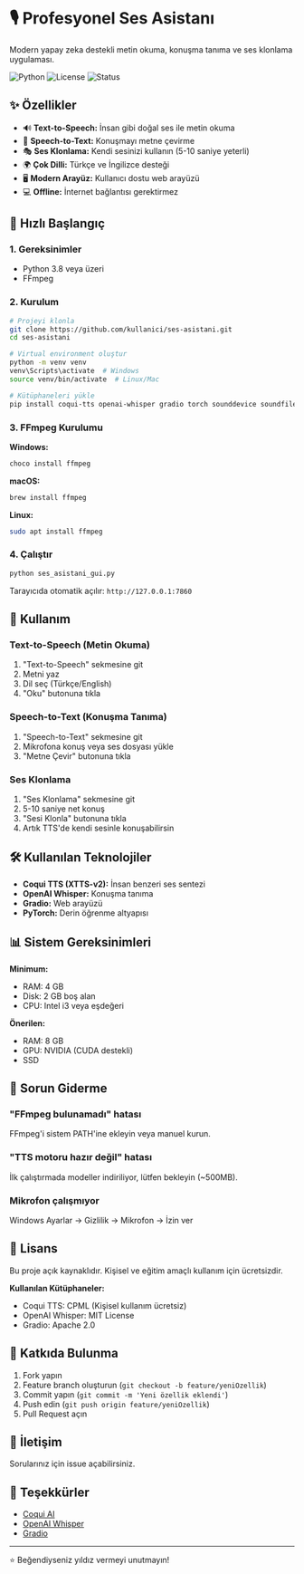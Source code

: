 # 🎙️ Profesyonel Ses Asistanı

Modern yapay zeka destekli metin okuma, konuşma tanıma ve ses klonlama uygulaması.

![Python](https://img.shields.io/badge/Python-3.8+-blue.svg)
![License](https://img.shields.io/badge/License-MIT-green.svg)
![Status](https://img.shields.io/badge/Status-Active-success.svg)

## ✨ Özellikler

- 🔊 **Text-to-Speech:** İnsan gibi doğal ses ile metin okuma
- 🎤 **Speech-to-Text:** Konuşmayı metne çevirme
- 🎭 **Ses Klonlama:** Kendi sesinizi kullanın (5-10 saniye yeterli)
- 🌍 **Çok Dilli:** Türkçe ve İngilizce desteği
- 🖥️ **Modern Arayüz:** Kullanıcı dostu web arayüzü
- 💻 **Offline:** İnternet bağlantısı gerektirmez

## 🚀 Hızlı Başlangıç

### 1. Gereksinimler
- Python 3.8 veya üzeri
- FFmpeg

### 2. Kurulum

```bash
# Projeyi klonla
git clone https://github.com/kullanici/ses-asistani.git
cd ses-asistani

# Virtual environment oluştur
python -m venv venv
venv\Scripts\activate  # Windows
source venv/bin/activate  # Linux/Mac

# Kütüphaneleri yükle
pip install coqui-tts openai-whisper gradio torch sounddevice soundfile numpy ffmpeg-python
```

### 3. FFmpeg Kurulumu

**Windows:**
```bash
choco install ffmpeg
```

**macOS:**
```bash
brew install ffmpeg
```

**Linux:**
```bash
sudo apt install ffmpeg
```

### 4. Çalıştır

```bash
python ses_asistani_gui.py
```

Tarayıcıda otomatik açılır: `http://127.0.0.1:7860`

## 📖 Kullanım

### Text-to-Speech (Metin Okuma)
1. "Text-to-Speech" sekmesine git
2. Metni yaz
3. Dil seç (Türkçe/English)
4. "Oku" butonuna tıkla

### Speech-to-Text (Konuşma Tanıma)
1. "Speech-to-Text" sekmesine git
2. Mikrofona konuş veya ses dosyası yükle
3. "Metne Çevir" butonuna tıkla

### Ses Klonlama
1. "Ses Klonlama" sekmesine git
2. 5-10 saniye net konuş
3. "Sesi Klonla" butonuna tıkla
4. Artık TTS'de kendi sesinle konuşabilirsin

## 🛠️ Kullanılan Teknolojiler

- **Coqui TTS (XTTS-v2):** İnsan benzeri ses sentezi
- **OpenAI Whisper:** Konuşma tanıma
- **Gradio:** Web arayüzü
- **PyTorch:** Derin öğrenme altyapısı

## 📊 Sistem Gereksinimleri

**Minimum:**
- RAM: 4 GB
- Disk: 2 GB boş alan
- CPU: Intel i3 veya eşdeğeri

**Önerilen:**
- RAM: 8 GB
- GPU: NVIDIA (CUDA destekli)
- SSD

## 🐛 Sorun Giderme

### "FFmpeg bulunamadı" hatası
FFmpeg'i sistem PATH'ine ekleyin veya manuel kurun.

### "TTS motoru hazır değil" hatası
İlk çalıştırmada modeller indiriliyor, lütfen bekleyin (~500MB).

### Mikrofon çalışmıyor
Windows Ayarlar → Gizlilik → Mikrofon → İzin ver

## 📝 Lisans

Bu proje açık kaynaklıdır. Kişisel ve eğitim amaçlı kullanım için ücretsizdir.

**Kullanılan Kütüphaneler:**
- Coqui TTS: CPML (Kişisel kullanım ücretsiz)
- OpenAI Whisper: MIT License
- Gradio: Apache 2.0

## 🤝 Katkıda Bulunma

1. Fork yapın
2. Feature branch oluşturun (`git checkout -b feature/yeniOzellik`)
3. Commit yapın (`git commit -m 'Yeni özellik eklendi'`)
4. Push edin (`git push origin feature/yeniOzellik`)
5. Pull Request açın

## 📧 İletişim

Sorularınız için issue açabilirsiniz.

## 🙏 Teşekkürler

- [Coqui AI](https://github.com/coqui-ai/TTS)
- [OpenAI Whisper](https://github.com/openai/whisper)
- [Gradio](https://gradio.app/)

---

⭐ Beğendiyseniz yıldız vermeyi unutmayın!